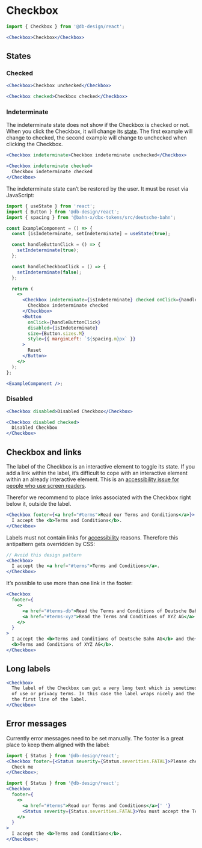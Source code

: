 # Checkbox

```js
import { Checkbox } from '@db-design/react';
```

```jsx
<Checkbox>Checkbox</Checkbox>
```

## States

### Checked

```jsx
<Checkbox>Checkbox unchecked</Checkbox>
```

```jsx
<Checkbox checked>Checkbox checked</Checkbox>
```

### Indeterminate

The indeterminate state does not show if the Checkbox is checked or not. When you click the Checkbox, it will change its [state](#states). The first example will change to checked, the second example will change to unchecked when clicking the Checkbox.

```jsx
<Checkbox indeterminate>Checkbox indeterminate unchecked</Checkbox>
```

```jsx
<Checkbox indeterminate checked>
  Checkbox indeterminate checked
</Checkbox>
```

The indeterminate state can’t be restored by the user. It must be reset via JavaScript:

```jsx
import { useState } from 'react';
import { Button } from '@db-design/react';
import { spacing } from '@bahn-x/dbx-tokens/src/deutsche-bahn';

const ExampleComponent = () => {
  const [isIndeterminate, setIndeterminate] = useState(true);

  const handleButtonClick = () => {
    setIndeterminate(true);
  };

  const handleCheckboxClick = () => {
    setIndeterminate(false);
  };

  return (
    <>
      <Checkbox indeterminate={isIndeterminate} checked onClick={handleCheckboxClick}>
        Checkbox indeterminate checked
      </Checkbox>
      <Button
        onClick={handleButtonClick}
        disabled={isIndeterminate}
        size={Button.sizes.M}
        style={{ marginLeft: `${spacing.m}px` }}
      >
        Reset
      </Button>
    </>
  );
};

<ExampleComponent />;
```

### Disabled

```jsx
<Checkbox disabled>Disabled Checkbox</Checkbox>
```

```jsx
<Checkbox disabled checked>
  Disabled Checkbox
</Checkbox>
```

## Checkbox and links

The label of the Checkbox is an interactive element to toggle its state. If you add a link within the label,
it’s difficult to cope with an interactive element within an already interactive element. This is an [accessibility issue
for people who use screen readers](https://developer.mozilla.org/en-US/docs/Web/HTML/Element/label#Accessibility_concerns).

Therefor we recommend to place links associated with the Checkbox right below it, outside the label.

```jsx
<Checkbox footer={<a href="#terms">Read our Terms and Conditions</a>}>
  I accept the <b>Terms and Conditions</b>.
</Checkbox>
```

Labels must not contain links for [accessibility](https://dpp.bahn-x.de/foundation/accessibility/screen-reader) reasons. Therefore this antipattern gets overridden by CSS:

```jsx
// Avoid this design pattern
<Checkbox>
  I accept the <a href="#terms">Terms and Conditions</a>.
</Checkbox>
```

It’s possible to use more than one link in the footer:

```jsx
<Checkbox
  footer={
    <>
      <a href="#terms-db">Read the Terms and Conditions of Deutsche Bahn AG</a>{' '}
      <a href="#terms-xyz">Read the Terms and Conditions of XYZ AG</a>
    </>
  }
>
  I accept the <b>Terms and Conditions of Deutsche Bahn AG</b> and the{' '}
  <b>Terms and Conditions of XYZ AG</b>.
</Checkbox>
```

## Long labels

```jsx
<Checkbox>
  The label of the Checkbox can get a very long text which is sometimes needed for accepting terms
  of use or privacy terms. In this case the label wraps nicely and the checkbox stays aligned with
  the first line of the label.
</Checkbox>
```

## Error messages

Currently error messages need to be set manually. The footer is a great place to keep them aligned
with the label:

```jsx
import { Status } from '@db-design/react';
<Checkbox footer={<Status severity={Status.severities.FATAL}>Please check this checkbox</Status>}>
  Check me
</Checkbox>;
```

```jsx
import { Status } from '@db-design/react';
<Checkbox
  footer={
    <>
      <a href="#terms">Read our Terms and Conditions</a>{' '}
      <Status severity={Status.severities.FATAL}>You must accept the Terms and Conditions</Status>
    </>
  }
>
  I accept the <b>Terms and Conditions</b>.
</Checkbox>;
```
